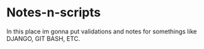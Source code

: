 # Notes-n-scripts
In this place im gonna put validations and notes for somethings like DJANGO, GIT BASH, ETC.
